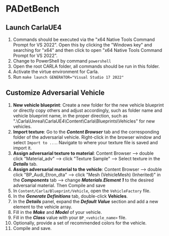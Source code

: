 # PADetBench

## Launch CarlaUE4

1. Commands should be executed via the "x64 Native Tools Command Prompt for VS 2022". Open this by clicking the "Windows key" and searching for "x64" and then click to open "x64 Native Tools Command Prompt for VS 2022".
2. Change to PowerShell by command `powershell`
3. Open the root CARLA folder, all commands should be run in this folder.
4. Activate the virtue environment for Carla.
5. Run `make launch GENERATOR="Visual Studio 17 2022"`

## Customize Adversarial Vehicle

1. **New vehicle blueprint**: Create a new folder for the new vehicle blueprint or directly copy others and adjust accordingly, such as folder name and vehicle blueprint name, in the proper direction, such as ".\Carla\Unreal\CarlaUE4\Content\Carla\Blueprints\Vehicles" for new vehicles.
2. **Import texture**: Go to the ***Content Browser*** tab and the corresponding folder of the adversarial vehicle. Right-click in the browser window and select `Import to ...`. Navigate to where your texture file is saved and import it.
3. **Assign adversarial texture to material**: Content Browser --> double click "Material_adv" --> click "Texture Sample" --> Select texture in the ***Details*** tab.
4. **Assign adversarial material to the vehicle**: Content Browser --> double click "BP_Audi_Etron_dta" --> click "Mesh (VehicleMesh) (Inherited)" in the ***Components*** tab --> change ***Materials***.***Element 1*** to the desired adversarial material. Then Compile and save
5. In `Content/Carla/Blueprint/Vehicle`, open the `VehicleFactory` file.
6. In the ***Generate Definitions*** tab, double-click **Vehicles**.
7. In the ***Details*** panel, expand the ***Default Value*** section and add a new element to the vehicle array.
8. Fill in the ***Make*** and ***Model*** of your vehicle.
9. Fill in the ***Class*** value with your `BP_<vehicle_name>` file.
10. Optionally, provide a set of recommended colors for the vehicle.
11. Compile and save.
